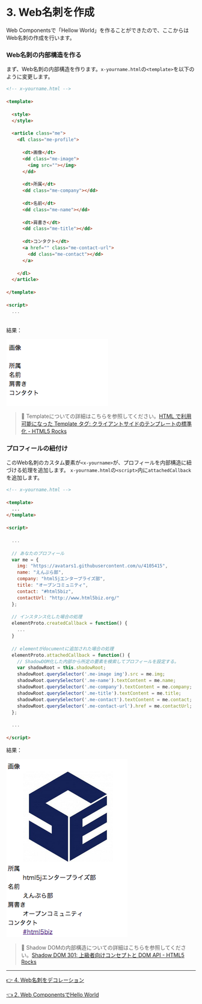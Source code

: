 # 3. Web名刺を作成

Web Componentsで「Hellow World」を作ることができたので、ここからはWeb名刺の作成を行います。

### Web名刺の内部構造を作る

まず、Web名刺の内部構造を作ります。`x-yourname.html`の`<template>`を以下のように変更します。

```html
<!-- x−yourname.html -->

<template>

  <style>
  </style>

  <article class="me">
    <dl class="me-profile">
    
      <dt>画像</dt>
      <dd class="me-image">
        <img src=""></img>
      </dd>

      <dt>所属</dt>
      <dd class="me-company"></dd>

      <dt>名前</dt>
      <dd class="me-name"></dd>

      <dt>肩書き</dt>
      <dd class="me-title"></dd>

      <dt>コンタクト</dt>
      <a href="" class="me-contact-url">
        <dd class="me-contact"></dd>
      </a>
      
    </dl>
  </article>
  
</template>

<script>
  ...
  
```

結果：

![Web名刺内部構造](./image/result_1.png)

> :gift_heart: Templateについての詳細はこちらを参照してください。[HTML で利用可能になった Template タグ: クライアントサイドのテンプレートの標準化 - HTML5 Rocks](http://www.html5rocks.com/ja/tutorials/webcomponents/template/)

### プロフィールの紐付け

このWeb名刺のカスタム要素が`<x-yourname>`が、プロフィールを内部構造に紐づける処理を追加します。
`x-yourname.html`の`<script>`内に`attachedCallback`を追加します。

```html
<!-- x−yourname.html -->

<template>
  ...
</template>

<script>

  ...
  
  // あなたのプロフィール
  var me = {
    img: "https://avatars1.githubusercontent.com/u/4105415",
    name: "えんぷら部",
    company: "html5jエンタープライズ部",
    title: "オープンコミュニティ",
    contact: "#html5biz",
    contactUrl: "http://www.html5biz.org/"
  };
  
  // インスタンス化した場合の処理
  elementProto.createdCallback = function() {
    ...
  }
  
  // elementがdocumentに追加された場合の処理
  elementProto.attachedCallback = function() {
    // ShadowDOM化した内部から所定の要素を検索してプロフィールを設定する。
    var shadowRoot = this.shadowRoot;
    shadowRoot.querySelector('.me-image img').src = me.img;
    shadowRoot.querySelector('.me-name').textContent = me.name;
    shadowRoot.querySelector('.me-company').textContent = me.company;
    shadowRoot.querySelector('.me-title').textContent = me.title;
    shadowRoot.querySelector('.me-contact').textContent = me.contact;
    shadowRoot.querySelector('.me-contact-url').href = me.contactUrl;
  };
  
  ...

</script>

```
結果：

![Web名刺プロフィール追加](./image/result_2.png)

> :gift_heart: Shadow DOMの内部構造についての詳細はこちらを参照してください。[Shadow DOM 301: 上級者向けコンセプトと DOM API - HTML5 Rocks](http://www.html5rocks.com/ja/tutorials/webcomponents/shadowdom-301/)

----
[:point_right: 4. Web名刺をデコレーション](../004_decoration)

[:point_left: 2. Web ComponentsでHello World](../002_hello_world)  


